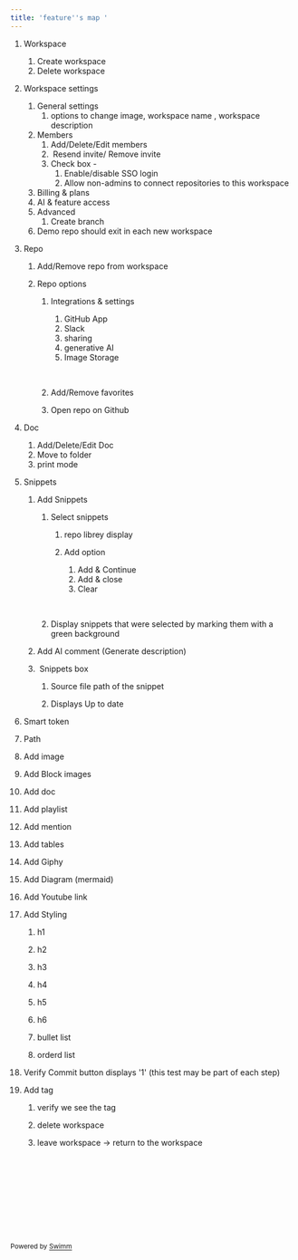 ```yaml
---
title: 'feature''s map '
---
```

 1. Workspace&nbsp;

    1. Create workspace&nbsp;
    2. Delete workspace&nbsp;

 2. Workspace settings

    1. General settings&nbsp;
       1. options to change image, workspace name , workspace description&nbsp;&nbsp;
    2. Members
       1. Add/Delete/Edit members
       2. &nbsp;Resend invite/ Remove invite&nbsp;
       3. Check box -&nbsp;
          1. Enable/disable  SSO login&nbsp;
          2. Allow non-admins to connect repositories to this workspace
    3. Billing & plans
    4. AI & feature access
    5. Advanced
       1. Create branch&nbsp;
    6. Demo repo should exit in each new workspace&nbsp;

 3. Repo

    1. Add/Remove repo from workspace&nbsp;

    2. Repo options&nbsp;

       1. Integrations & settings
          1. GitHub App
          2. Slack
          3. sharing&nbsp;
          4. generative AI
          5. Image Storage

          &nbsp;
       2. Add/Remove favorites
       3. Open repo on Github

 4. Doc

    1. Add/Delete/Edit Doc
    2. Move to folder
    3. print mode&nbsp;

 5. Snippets&nbsp;

    1. Add Snippets

       1. Select snippets&nbsp;
          1. repo librey  display&nbsp;
          2. Add option&nbsp;
             1. Add & Continue
             2. Add & close&nbsp;
             3. Clear&nbsp;

             &nbsp;
       2. Display snippets that were selected by marking them with a green background&nbsp;

    2. Add AI comment (Generate description)&nbsp;

    3. &nbsp;Snippets box

       1. Source file path of the snippet

       2. Displays Up to date

 6. Smart token

 7. Path

 8. Add image

 9. Add Block images

10. Add doc

11. Add playlist

12. Add mention

13. Add tables&nbsp;

14. Add Giphy

15. Add Diagram (mermaid)

16. Add Youtube link

17. Add Styling

    1. h1

    2. h2

    3. h3

    4. h4

    5. h5

    6. h6

    7. bullet list

    8. orderd list

18. Verify Commit button displays '1' (this test may be part of each step)

19. Add tag

    1. verify we see the tag

    2. delete workspace

    3. leave workspace → return to the workspace

&nbsp;

&nbsp;

&nbsp;

&nbsp;

&nbsp;

<SwmMeta version="3.0.0" repo-id="Z2l0aHViJTNBJTNBUUElM0ElM0Fyb2JTd2ltbQ==" repo-name="QA"><sup>Powered by [Swimm](https://staging.swimm.cloud/)</sup></SwmMeta>
